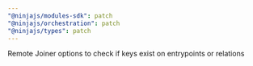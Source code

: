 ```yaml
---
"@ninjajs/modules-sdk": patch
"@ninjajs/orchestration": patch
"@ninjajs/types": patch
---
```


Remote Joiner options to check if keys exist on entrypoints or relations
